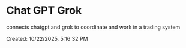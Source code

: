 # Chat GPT Grok

connects chatgpt and grok to coordinate and work in a trading system

Created: 10/22/2025, 5:16:32 PM
